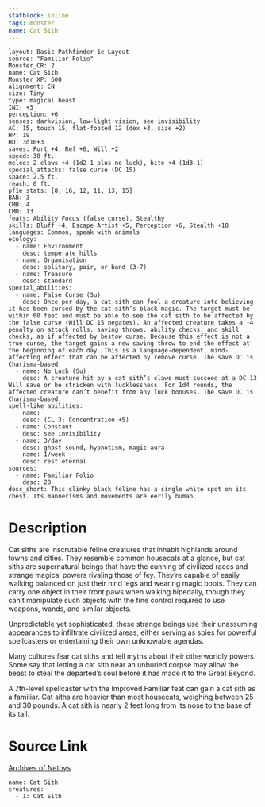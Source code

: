 ```yaml
---
statblock: inline
tags: monster
name: Cat Sith
---
```

```statblock
layout: Basic Pathfinder 1e Layout
source: "Familiar Folio"
Monster_CR: 2
name: Cat Sith
Monster_XP: 600
alignment: CN
size: Tiny
type: magical beast
INI: +3
perception: +6
senses: darkvision, low-light vision, see invisibility
AC: 15, touch 15, flat-footed 12 (dex +3, size +2)
HP: 19
HD: 3d10+3
saves: Fort +4, Ref +6, Will +2
speed: 30 ft.
melee: 2 claws +4 (1d2-1 plus no luck), bite +4 (1d3-1)
special_attacks: false curse (DC 15)
space: 2.5 ft.
reach: 0 ft.
pf1e_stats: [8, 16, 12, 11, 13, 15]
BAB: 3
CMB: 4
CMD: 13
feats: Ability Focus (false curse), Stealthy
skills: Bluff +4, Escape Artist +5, Perception +6, Stealth +18
languages: Common, speak with animals
ecology:
  - name: Environment
    desc: temperate hills
  - name: Organisation
    desc: solitary, pair, or band (3-7)
  - name: Treasure
    desc: standard
special_abilities:
  - name: False Curse (Su)
    desc: Once per day, a cat sith can fool a creature into believing it has been cursed by the cat sith’s black magic. The target must be within 60 feet and must be able to see the cat sith to be affected by the false curse (Will DC 15 negates). An affected creature takes a -4 penalty on attack rolls, saving throws, ability checks, and skill checks, as if affected by bestow curse. Because this effect is not a true curse, the target gains a new saving throw to end the effect at the beginning of each day. This is a language-dependent, mind-affecting effect that can be affected by remove curse. The save DC is Charisma-based.
  - name: No Luck (Su)
    desc: A creature hit by a cat sith’s claws must succeed at a DC 13 Will save or be stricken with lucklessness. For 1d4 rounds, the affected creature can’t benefit from any luck bonuses. The save DC is Charisma-based.
spell-like_abilities:
  - name:
    desc: (CL 3; Concentration +5)
  - name: Constant
    desc: see invisibility
  - name: 3/day
    desc: ghost sound, hypnotism, magic aura
  - name: 1/week
    desc: rest eternal
sources:
  - name: Familiar Folio
    desc: 28
desc_short: This slinky black feline has a single white spot on its chest. Its mannerisms and movements are eerily human.
```
# Description
Cat siths are inscrutable feline creatures that inhabit highlands around towns and cities. They resemble common housecats at a glance, but cat siths are supernatural beings that have the cunning of civilized races and strange magical powers rivaling those of fey. They’re capable of easily walking balanced on just their hind legs and wearing magic boots. They can carry one object in their front paws when walking bipedally, though they can’t manipulate such objects with the fine control required to use weapons, wands, and similar objects.

Unpredictable yet sophisticated, these strange beings use their unassuming appearances to infiltrate civilized areas, either serving as spies for powerful spellcasters or entertaining their own unknowable agendas.

Many cultures fear cat siths and tell myths about their otherworldly powers. Some say that letting a cat sith near an unburied corpse may allow the beast to steal the departed’s soul before it has made it to the Great Beyond.

A 7th-level spellcaster with the Improved Familiar feat can gain a cat sith as a familiar. Cat siths are heavier than most housecats, weighing between 25 and 30 pounds. A cat sith is nearly 2 feet long from its nose to the base of its tail.
# Source Link
[Archives of Nethys](https://aonprd.com/MonsterDisplay.aspx?ItemName=Cat%20Sith)
```encounter-table
name: Cat Sith
creatures:
  - 1: Cat Sith
```
